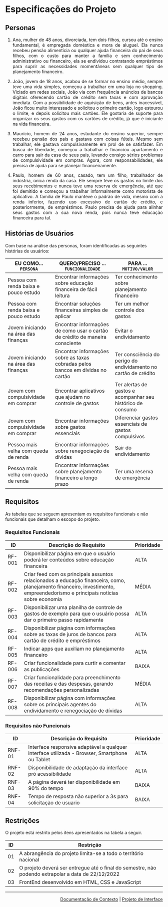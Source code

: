 # Especificações do Projeto

## Personas

<div align="justify"> 
  
1. Ana, mulher de 48 anos, divorciada, tem dois filhos, cursou até o ensino fundamental, é empregada doméstica e mora de aluguel. Ela nunca recebeu pensão alimentícia ou qualquer ajuda financeira do pai de seus filhos, com o custo para manter a família e sem conhecimento administrativo ou financeiro, ela se endividou contratando empréstimos para suprir as necessidades momentâneas sem qualquer tipo de planejamento financeiro.

2. João, jovem de 18 anos, acabou de se formar no ensino médio, sempre teve uma vida simples, começou a trabalhar em uma loja no shopping. Viciado em redes sociais, João via com frequência anúncios de bancos digitais oferecendo cartão de crédito sem taxas e com aprovação imediata. Com a possibilidade de aquisição de bens, antes inacessível, João ficou muito interessado e solicitou o primeiro cartão, logo estourou o limite, e depois solicitou mais cartões. Ele gostaria de suporte para organizar os seus gastos com os cartões de crédito, já que é iniciante na vida financeira.

3. Maurício, homem de 24 anos, estudante do ensino superior, sempre recebeu pensão dos pais e gastava com coisas fúteis. Mesmo sem trabalhar, ele gastava compulsivamente em prol de se satisfazer. Em busca de liberdade, começou a trabalhar e financiou apartamento e carro para sair da casa de seus pais, levando consigo sérios problemas de compulsividade em compras. Agora, com responsabilidades, ele precisa de ajuda para se planejar financeiramente.

4. Paulo, homem de 60 anos, casado, tem um filho, trabalhador de indústria, única renda da casa. Ele sempre teve os gastos no limite dos seus recebimentos e nunca teve uma reserva de emergência, até que foi demitido e começou a trabalhar informalmente como motorista de aplicativo. A família de Paulo manteve o padrão de vida, mesmo com a renda inferior, fazendo uso excessivo de cartão de crédito, e posteriormente, de empréstimos. Paulo precisa de ajuda para alinhar seus gastos com a sua nova renda, pois nunca teve educação financeira para tal.

</div>

## Histórias de Usuários

Com base na análise das personas, foram identificadas as seguintes histórias de usuários:

| EU COMO... `PERSONA`          | QUERO/PRECISO ... `FUNCIONALIDADE` | PARA ... `MOTIVO/VALOR`        |
|-------------------------------|------------------------------------|--------------------------------|
| Pessoa com renda baixa e pouco estudo | Encontrar informações sobre educação financeira de fácil leitura | Ter conhecimento sobre planejamento financeiro |
| Pessoa com renda baixa e pouco estudo | Encontrar soluções financeiras simples de aplicar | Ter um melhor controle dos gastos |
| Jovem iniciando na área das finanças | Encontrar informações de como usar o cartão de crédito de maneira consciente | Evitar o endividamento |
| Jovem iniciando na área das finanças | Encontrar informações sobre as taxas cobradas pelos bancos em dívidas no cartão | Ter consciência do perigo do endividamento no cartão de crédito |
| Jovem com compulsividade em comprar | Encontrar aplicativos que ajudam no controle de gastos | Ter alertas de gastos e acompanhar seu histórico de consumo |
| Jovem com compulsividade em comprar | Encontrar informações sobre gastos essenciais | Diferenciar gastos essenciais de gastos compulsivos |
| Pessoa mais velha com queda de renda | Encontrar informações sobre renegociação de dívidas | Sair do endividamento |
| Pessoa mais velha com queda de renda | Encontrar informações sobre planejamento financeiro a longo prazo | Ter uma reserva de emergência |

## Requisitos

As tabelas que se seguem apresentam os requisitos funcionais e não funcionais que detalham o escopo do projeto.

### Requisitos Funcionais

|ID    | Descrição do Requisito  | Prioridade |
|------|-----------------------------------------|----|
|RF-001| Disponibilizar página em que o usuário poderá ler conteúdos sobre educação financeira | ALTA | 
|RF-002| Criar feed com os principais assuntos relacionados a educação financeira, como, planejamento financeiro, investimento, empreendedorismo e principais notícias sobre economia | MÉDIA |
|RF-003| Disponibilizar uma planilha de controle de gastos de exemplo para que o usuário possa dar o primeiro passo rapidamente | ALTA |
|RF-004| Disponibilizar página com informações sobre as taxas de juros de bancos para cartão de crédito e empréstimos | ALTA |
|RF-005| Indicar apps que auxiliam no planejamento financeiro | ALTA | 
|RF-006| Criar funcionalidade para curtir e comentar as publicações | BAIXA |
|RF-007| Criar funcionalidade para preenchimento das receitas e das despesas, gerando recomendações personalizadas | MÉDIA |
|RF-008| Disponibilizar página com informações sobre os principais agentes do endividamento e renegociação de dívidas | ALTA |

### Requisitos não Funcionais
|ID    | Descrição do Requisito  |Prioridade |
|------|-----------------------------------------|----|
|RNF-01| Interface responsiva adaptável a qualquer interface utilizada - Browser, Smartphone ou Tablet | ALTA | 
|RNF-02| Disponibilidade de adaptação da interface pró acessibilidade | ALTA | 
|RNF-03| A página deverá ter disponibilidade em 90% do tempo | BAIXA | 
|RNF-04| Tempo de resposta não superior a 3s para solicitação de usuario | BAIXA |

## Restrições

O projeto está restrito pelos itens apresentados na tabela a seguir.

|ID| Restrição                                             |
|--|-------------------------------------------------------|
|01| A abrangência do projeto limita-se a todo o território nacional |
|02| O projeto deverá ser entregue até o final do semestre, não podendo extrapolar a data de 22/12/2022 |
|03| FrontEnd desenvolvido em HTML, CSS e JavaScript |

</div>

<hr>
 
<p align="right"><a href="./context.md">Documentação de Contexto</a> | <a href="./interface.md">Projeto de Interface</a></p>
